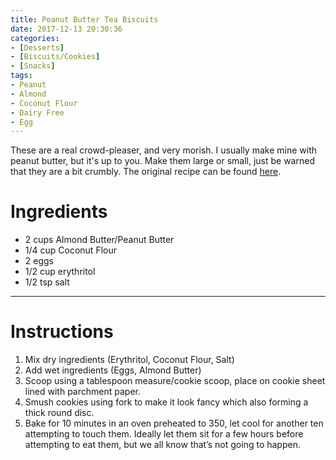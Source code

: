 ```yaml
---
title: Peanut Butter Tea Biscuits
date: 2017-12-13 20:30:36
categories:
- [Desserts]
- [Biscuits/Cookies]
- [Snacks]
tags:
- Peanut
- Almond
- Coconut Flour
- Dairy Free
- Egg
---
```


These are a real crowd-pleaser, and very morish. I usually make mine with peanut butter, but it's up to you. Make them large or small, just be warned that they are a bit crumbly. The original recipe can be found [here](https://www.reddit.com/r/ketorecipes/comments/4vmzu6/5_ingredient_super_easy_tea_cookies_100_cal3g_net/?st=jb4xf0x6&sh=c2a3c47d).

<!--more-->



# Ingredients
- 2 cups Almond Butter/Peanut Butter
- 1/4 cup Coconut Flour
- 2 eggs
- 1/2 cup erythritol 
- 1/2 tsp salt

---

# Instructions
1. Mix dry ingredients (Erythritol, Coconut Flour, Salt)
2. Add wet ingredients (Eggs, Almond Butter)
3. Scoop using a tablespoon measure/cookie scoop, place on cookie sheet lined with parchment paper.
4. Smush cookies using fork to make it look fancy which also forming a thick round disc.
5. Bake for 10 minutes in an oven preheated to 350, let cool for another ten attempting to touch them. Ideally let them sit for a few hours before attempting to eat them, but we all know that’s not going to happen.
